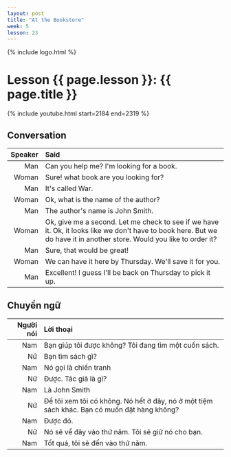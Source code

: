 ```yaml
---
layout: post
title: "At the Bookstore"
week: 5
lesson: 23
---
```


{% include logo.html %}
  
# Lesson {{ page.lesson }}: {{ page.title }}

{% include youtube.html start=2184 end=2319 %}

## Conversation

Speaker | Said
---: | :---
Man | Can you help me? I'm looking for a book.
Woman | Sure! what book are you looking for?
Man | It's called War.
Woman | Ok, what is the name of the author?
Man | The author's name is John Smith.
Woman | Ok, give me a second. Let me check to see if we have it. Ok, it looks like we don't have to book here. But we do have it in another store. Would you like to order it?
Man | Sure, that would be great!
Woman | We can have it here by Thursday. We'll save it for you.
Man | Excellent! I guess I'll be back on Thursday to pick it up.

## Chuyển ngữ

Người nói | Lời thoại
---: | :--- |
Nam | Bạn giúp tôi được không? Tôi đang tìm một cuốn sách.
Nữ | Bạn tìm sách gì?
Nam | Nó gọi là chiến tranh
Nữ | Được. Tác giả là gì?
Nam | Là John Smith
Nữ | Để tôi xem tôi có không. Nó hết ở đây, nó ở một tiệm sách khác. Bạn có muốn đặt hàng không?
Nam | Được đó.
Nữ | Nó sẽ về đây vào thứ năm. Tôi sẽ giữ nó cho bạn.
Nam | Tốt quá, tôi sẽ đến vào thứ năm.
